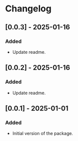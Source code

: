 # Changelog
## [0.0.3] - 2025-01-16
### Added
- Update readme.
  

## [0.0.2] - 2025-01-16
### Added
- Update readme.
  


## [0.0.1] - 2025-01-01
### Added
- Initial version of the package.
  
